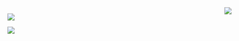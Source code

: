 <img align="right" src="https://github-readme-stats.vercel.app/api?username=overstarry&show_icons=true&icon_color=805AD5&hide_title=true&theme=radical" />



![](https://visitor-badge.glitch.me/badge?page_id=overstarry.overstarry)

[![](https://github-readme-stats.vercel.app/api/wakatime?username=overstarry&layout=compact&hide_border=true)](https://github.com/overstarry)
